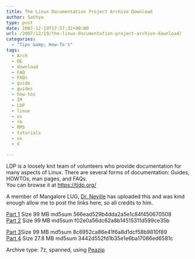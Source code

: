 ```yaml
---
title: The Linux Documentation Project Archive Download
author: Sathya
type: post
date: 2007-12-19T17:57:32+00:00
url: /2007/12/19/the-linux-documentation-project-archive-download/
categories:
  - "Tips &amp; How-To's"
tags:
  - Arch
  - DE
  - download
  - FAQ
  - FAQs
  - guide
  - guides
  - how-tos
  - IM
  - LDP
  - linux
  - os
  - rm
  - RMS
  - tutorials
  - ux
  - X

---
```

LDP is a loosely knit team of volunteers who provide documentation for many aspects of Linux. There are several forms of documentation: Guides, HOWTOs, man pages, and FAQs.  
You can browse it at <https://tldp.org/>

A member of Mangalore LUG, [Dr. Neville][1] has uploaded this and was kind enough allow me to post the links here, so all credits to him.

[Part 1][2] Size 99 MB md5sum 566ead529b4dda2a5e1c84f450670508  
[Part 2][3] Size 99 MB md5sum f02e0a56dc62a8b14515311d599ce35b

[Part 3][4]Size 99 MB md5sum 8c6952ca86e41f6a8d1dcf58b9810f89  
[Part 4][5] Size 27.8 MB md5sum 3442d552fd1b35e1e6ba17086ed6581c

Archive type: 7z, spanned, using [Peazip][6]

 [1]: https://www.neville.in
 [2]: https://massmirror.com/6ca088866dbde318492c663f5ec2d5ff.html
 [3]: https://massmirror.com/ee1d724b95e04ee279d71e77acba4bcd.html
 [4]: https://massmirror.com/2953e708af2046731f33c3452289b032.html
 [5]: https://massmirror.com/590674386115e4b336f26f0d04df5eef.html%5D
 [6]: https://peazip.sourceforge.net/
